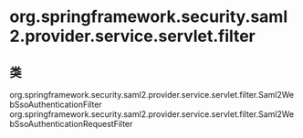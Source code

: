 # org.springframework.security.saml2.provider.service.servlet.filter

## 类

org.springframework.security.saml2.provider.service.servlet.filter.Saml2WebSsoAuthenticationFilter
org.springframework.security.saml2.provider.service.servlet.filter.Saml2WebSsoAuthenticationRequestFilter




